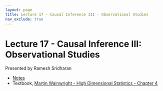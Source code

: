 ```yaml
---
layout: page
title: Lecture 17 - Causal Inference III - Observational Studies
nav_exclude: true
---
```


# Lecture 17 - Causal Inference III: Observational Studies

Presented by Ramesh Sridharan

- [Notes](https://drive.google.com/file/d/1mUTxUwyrJOdgFPamKLLybvIZvz7Knr2p/view?usp=sharing)
- Textbook, [Martin Wainwright - High Dimensional Statistics - Chapter 4](https://drive.google.com/file/d/1Fna7Qt7MIU9ylNwBbAN8FmpigLzf9zX2/view?usp=sharing)
